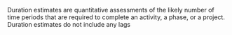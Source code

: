 Duration estimates are quantitative assessments of the likely number of time periods that are required to complete 
an activity, a phase, or a project. Duration estimates do not include any lags
